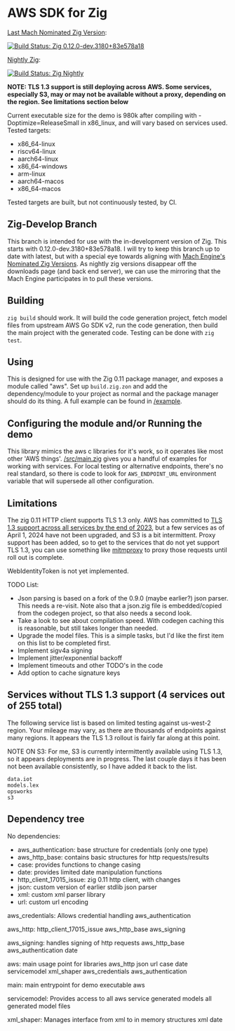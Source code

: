 AWS SDK for Zig
===============

[Last Mach Nominated Zig Version](https://machengine.org/about/nominated-zig/):

[![Build Status: Zig 0.12.0-dev.3180+83e578a18](https://actions-status.lerch.org/lobo/aws-sdk-for-zig/zig-mach)](https://git.lerch.org/lobo/aws-sdk-for-zig/actions?workflow=zig-mach.yaml&state=closed)

[Nightly Zig](https://ziglang.org/download/):

[![Build Status: Zig Nightly](https://actions-status.lerch.org/lobo/aws-sdk-for-zig/zig-nightly)](https://git.lerch.org/lobo/aws-sdk-for-zig/actions?workflow=zig-nightly.yaml&state=closed)

**NOTE: TLS 1.3 support is still deploying across AWS. Some services, especially S3,
        may or may not be available without a proxy, depending on the region.
        See limitations section below**

Current executable size for the demo is 980k after compiling with -Doptimize=ReleaseSmall
in x86_linux, and will vary based on services used. Tested targets:

* x86_64-linux
* riscv64-linux
* aarch64-linux
* x86_64-windows
* arm-linux
* aarch64-macos
* x86_64-macos

Tested targets are built, but not continuously tested, by CI.

Zig-Develop Branch
------------------

This branch is intended for use with the in-development version of Zig. This
starts with 0.12.0-dev.3180+83e578a18. I will try to keep this branch up to date
with latest, but with a special eye towards aligning with [Mach Engine's Nominated
Zig Versions](https://machengine.org/about/nominated-zig/). As nightly zig versions
disappear off the downloads page (and back end server), we can use the mirroring
that the Mach Engine participates in to pull these versions.

Building
--------

`zig build` should work. It will build the code generation project, fetch model
files from upstream AWS Go SDK v2, run the code generation, then build the main
project with the generated code. Testing can be done with `zig test`.


Using
-----

This is designed for use with the Zig 0.11 package manager, and exposes a module
called "aws". Set up `build.zig.zon` and add the dependency/module to your project
as normal and the package manager should do its thing. A full example can be found
in [/example](example/README.md).

Configuring the module and/or Running the demo
----------------------------------------------

This library mimics the aws c libraries for it's work, so it operates like most
other 'AWS things'. [/src/main.zig](src/main.zig) gives you a handful of examples
for working with services. For local testing or alternative endpoints, there's
no real standard, so there is code to look for `AWS_ENDPOINT_URL` environment
variable that will supersede all other configuration.

Limitations
-----------

The zig 0.11 HTTP client supports TLS 1.3 only. AWS has committed to
[TLS 1.3 support across all services by the end of 2023](https://aws.amazon.com/blogs/security/faster-aws-cloud-connections-with-tls-1-3/),
but a few services as of April 1, 2024 have not been upgraded, and S3 is
a bit intermittent. Proxy support has been added, so to get to the services that
do not yet support TLS 1.3, you can use something like [mitmproxy](https://mitmproxy.org/)
to proxy those requests until roll out is complete.

WebIdentityToken is not yet implemented.

TODO List:

* Json parsing is based on a fork of the 0.9.0 (maybe earlier?) json parser.
  This needs a re-visit. Note also that a json.zig file is embedded/copied
  from the codegen project, so that also needs a second look.
* Take a look to see about compilation speed. With codegen caching this is
  reasonable, but still takes longer than needed.
* Upgrade the model files. This is a simple tasks, but I'd like the first
  item on this list to be completed first.
* Implement sigv4a signing
* Implement jitter/exponential backoff
* Implement timeouts and other TODO's in the code
* Add option to cache signature keys

Services without TLS 1.3 support (4 services out of 255 total)
---------------------------------------------------------------

The following service list is based on limited testing against us-west-2
region. Your mileage may vary, as there are thousands of endpoints against
many regions. It appears the TLS 1.3 rollout is fairly far along at
this point.

NOTE ON S3: For me, S3 is currently intermittently available using TLS 1.3, so
it appears deployments are in progress. The last couple days it has been
not been available consistently, so I have added it back to the list.

```
data.iot
models.lex
opsworks
s3
```

Dependency tree
---------------

No dependencies:
  * aws_authentication: base structure for credentials (only one type)
  * aws_http_base: contains basic structures for http requests/results
  * case: provides functions to change casing
  * date: provides limited date manipulation functions
  * http_client_17015_issue: zig 0.11 http client, with changes
  * json: custom version of earlier stdlib json parser
  * xml: custom xml parser library
  * url: custom url encoding

aws_credentials: Allows credential handling
  aws_authentication

aws_http:
  http_client_17015_issue
  aws_http_base
  aws_signing

aws_signing: handles signing of http requests
  aws_http_base
  aws_authentication
  date

aws: main usage point for libraries
  aws_http
  json
  url
  case
  date
  servicemodel
  xml_shaper
  aws_credentials
  aws_authentication

main: main entrypoint for demo executable
  aws

servicemodel: Provides access to all aws service generated models
  all generated model files

xml_shaper: Manages interface from xml to in memory structures
  xml
  date
